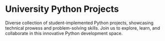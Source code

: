 # University Python Projects
Diverse collection of student-implemented Python projects, showcasing technical prowess and problem-solving skills. Join us to explore, learn, and collaborate in this innovative Python development space.
